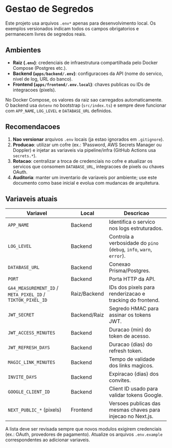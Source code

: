 # Gestao de Segredos

Este projeto usa arquivos `.env*` apenas para desenvolvimento local. Os exemplos versionados indicam todos os campos obrigatorios e permanecem livres de segredos reais.

## Ambientes
- **Raiz (`.env`)**: credenciais de infraestrutura compartilhada pelo Docker Compose (Postgres etc.).
- **Backend (`apps/backend/.env`)**: configuracoes da API (nome do servico, nivel de log, URL do banco).
- **Frontend (`apps/frontend/.env.local`)**: chaves publicas ou IDs de integracoes (pixels).

No Docker Compose, os valores da raiz sao carregados automaticamente. O backend usa `dotenv` no bootstrap (`src/index.ts`) e sempre deve funcionar com `APP_NAME`, `LOG_LEVEL` e `DATABASE_URL` definidos.

## Recomendacoes
1. **Nao versionar** arquivos `.env` locais (ja estao ignorados em `.gitignore`).
2. **Producao**: utilizar um cofre (ex.: 1Password, AWS Secrets Manager ou Doppler) e injetar as variaveis via pipeline/infra (GitHub Actions usa `secrets.*`).
3. **Rotacao**: centralizar a troca de credenciais no cofre e atualizar os servicos que consomem `DATABASE_URL`, integracoes de pixels ou chaves OAuth.
4. **Auditoria**: manter um inventario de variaveis por ambiente; use este documento como base inicial e evolua com mudancas de arquitetura.

## Variaveis atuais

| Variavel | Local | Descricao |
|----------|-------|-----------|
| `APP_NAME` | Backend | Identifica o servico nos logs estruturados. |
| `LOG_LEVEL` | Backend | Controla a verbosidade do `pino` (`debug`, `info`, `warn`, `error`). |
| `DATABASE_URL` | Backend | Conexao Prisma/Postgres. |
| `PORT` | Backend | Porta HTTP da API. |
| `GA4_MEASUREMENT_ID` / `META_PIXEL_ID` / `TIKTOK_PIXEL_ID` | Raiz/Backend | IDs dos pixels para renderizacao e tracking do frontend. |
| `JWT_SECRET` | Backend/Raiz | Segredo HMAC para assinar os tokens JWT. |
| `JWT_ACCESS_MINUTES` | Backend | Duracao (min) do token de acesso. |
| `JWT_REFRESH_DAYS` | Backend | Duracao (dias) do refresh token. |
| `MAGIC_LINK_MINUTES` | Backend | Tempo de validade dos links magicos. |
| `INVITE_DAYS` | Backend | Expiracao (dias) dos convites. |
| `GOOGLE_CLIENT_ID` | Backend | Client ID usado para validar tokens Google. |
| `NEXT_PUBLIC_*` (pixels) | Frontend | Versoes publicas das mesmas chaves para injecao no Next.js. |

A lista deve ser revisada sempre que novos modulos exigirem credenciais (ex.: OAuth, provedores de pagamento). Atualize os arquivos `.env.example` correspondentes ao adicionar variaveis.
